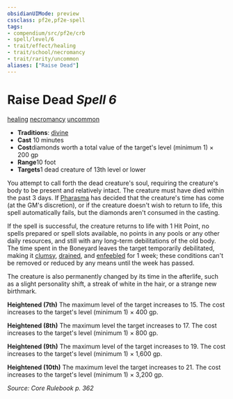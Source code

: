 ```yaml
---
obsidianUIMode: preview
cssclass: pf2e,pf2e-spell
tags:
- compendium/src/pf2e/crb
- spell/level/6
- trait/effect/healing
- trait/school/necromancy
- trait/rarity/uncommon
aliases: ["Raise Dead"]
---
```

# Raise Dead *Spell 6*   
[healing](healing.md)  [necromancy](necromancy.md)  [uncommon](uncommon.md)  

- **Traditions**: [divine](divine.md)
- **Cast** 10 minutes 
- **Cost**diamonds worth a total value of the target's level (minimum 1) × 200 gp
- **Range**10 foot
- **Targets**1 dead creature of 13th level or lower

You attempt to call forth the dead creature's soul, requiring the creature's body to be present and relatively intact. The creature must have died within the past 3 days. If [Pharasma](../setting/deities/pharasma.md) has decided that the creature's time has come (at the GM's discretion), or if the creature doesn't wish to return to life, this spell automatically fails, but the diamonds aren't consumed in the casting.

If the spell is successful, the creature returns to life with 1 Hit Point, no spells prepared or spell slots available, no points in any pools or any other daily resources, and still with any long-term debilitations of the old body. The time spent in the Boneyard leaves the target temporarily debilitated, making it [clumsy](conditions.md#Clumsy), [drained](conditions.md#Drained), and [enfeebled](conditions.md#Enfeebled) for 1 week; these conditions can't be removed or reduced by any means until the week has passed.

The creature is also permanently changed by its time in the afterlife, such as a slight personality shift, a streak of white in the hair, or a strange new birthmark.

**Heightened (7th)** The maximum level of the target increases to 15. The cost increases to the target's level (minimum 1) × 400 gp.

**Heightened (8th)** The maximum level the target increases to 17. The cost increases to the target's level (minimum 1) × 800 gp.

**Heightened (9th)** The maximum level of the target increases to 19. The cost increases to the target's level (minimum 1) × 1,600 gp.

**Heightened (10th)** The maximum level the target increases to 21. The cost increases to the target's level (minimum 1) × 3,200 gp.

*Source: Core Rulebook p. 362*
